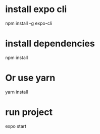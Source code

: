# install expo cli
npm install -g expo-cli

# install dependencies
npm install

# Or use yarn
yarn install

# run project
expo start